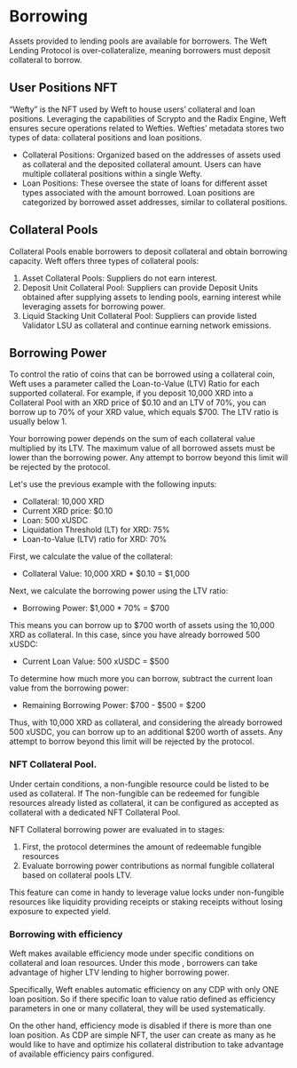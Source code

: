 

# Borrowing

Assets provided to lending pools are available for borrowers. The Weft Lending Protocol is over-collateralize, meaning borrowers must deposit collateral to borrow.


## User Positions NFT

“Wefty” is the NFT used by Weft to house users’ collateral and loan positions. Leveraging the capabilities of Scrypto and the Radix Engine, Weft ensures secure operations related to Wefties. Wefties’ metadata stores two types of data: collateral positions and loan positions.



* Collateral Positions: Organized based on the addresses of assets used as collateral and the deposited collateral amount. Users can have multiple collateral positions within a single Wefty.
* Loan Positions: These oversee the state of loans for different asset types associated with the amount borrowed. Loan positions are categorized by borrowed asset addresses, similar to collateral positions.


## Collateral Pools

Collateral Pools enable borrowers to deposit collateral and obtain borrowing capacity. Weft offers three types of collateral pools:



1. Asset Collateral Pools: Suppliers do not earn interest.
2. Deposit Unit Collateral Pool: Suppliers can provide Deposit Units obtained after supplying assets to lending pools, earning interest while leveraging assets for borrowing power.
3. Liquid Stacking Unit Collateral Pool: Suppliers can provide listed Validator LSU as collateral and continue earning network emissions.


## Borrowing Power

To control the ratio of coins that can be borrowed using a collateral coin, Weft uses a parameter called the Loan-to-Value (LTV) Ratio for each supported collateral. For example, if you deposit 10,000 XRD into a Collateral Pool with an XRD price of $0.10 and an LTV of 70%, you can borrow up to 70% of your XRD value, which equals $700. The LTV ratio is usually below 1.

Your borrowing power depends on the sum of each collateral value multiplied by its LTV. The maximum value of all borrowed assets must be lower than the borrowing power. Any attempt to borrow beyond this limit will be rejected by the protocol.

Let's use the previous example with the following inputs:



* Collateral: 10,000 XRD
* Current XRD price: $0.10
* Loan: 500 xUSDC
* Liquidation Threshold (LT) for XRD: 75%
* Loan-to-Value (LTV) ratio for XRD: 70%

First, we calculate the value of the collateral:



* Collateral Value: 10,000 XRD * $0.10 = $1,000

Next, we calculate the borrowing power using the LTV ratio:



* Borrowing Power: $1,000 * 70% = $700

This means you can borrow up to $700 worth of assets using the 10,000 XRD as collateral. In this case, since you have already borrowed 500 xUSDC:



* Current Loan Value: 500 xUSDC = $500

To determine how much more you can borrow, subtract the current loan value from the borrowing power:



* Remaining Borrowing Power: $700 - $500 = $200

Thus, with 10,000 XRD as collateral, and considering the already borrowed 500 xUSDC, you can borrow up to an additional $200 worth of assets. Any attempt to borrow beyond this limit will be rejected by the protocol.


### NFT Collateral Pool. 

Under certain conditions, a non-fungible resource could be listed to be used as collateral. If The non-fungible can be redeemed for fungible resources already listed as collateral, it can be configured as accepted as collateral with a dedicated NFT Collateral Pool. 

NFT Collateral borrowing power are evaluated in to stages: 



1. First, the protocol determines the amount of redeemable fungible resources
2. Evaluate borrowing power contributions as normal fungible collateral based on collateral pools LTV. 

This feature can come in handy to leverage value locks under non-fungible resources like liquidity providing receipts or staking receipts without losing exposure to expected yield. 


### Borrowing with efficiency 

Weft makes available efficiency mode under specific conditions on collateral and loan resources. Under this mode , borrowers can take advantage of higher LTV lending to higher borrowing power. 

Specifically, Weft enables automatic efficiency on any CDP with only ONE loan position. So if there specific loan to value ratio defined as efficiency parameters in one or many collateral, they will be used systematically. 

On the other hand, efficiency mode is disabled if there is more than one loan position. As CDP are simple NFT, the user can create as many as he would like to have and optimize his collateral distribution to take advantage of available efficiency pairs configured. 
